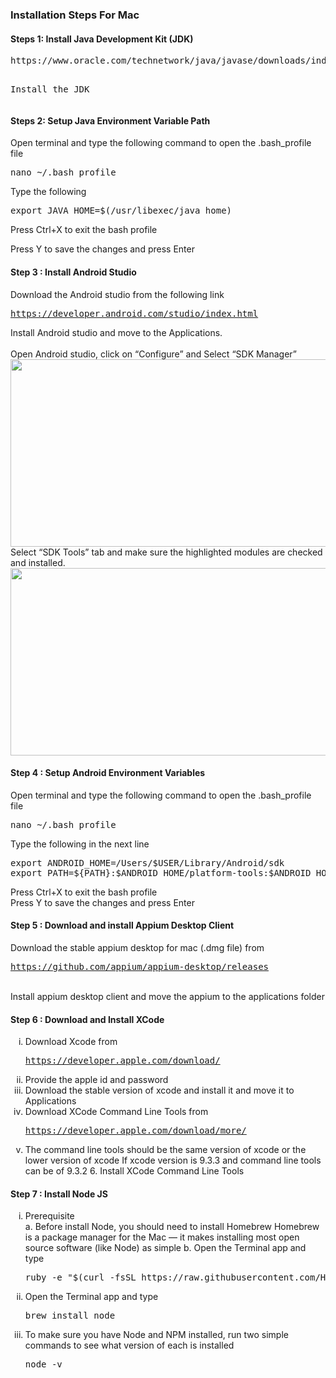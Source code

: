 <h3>Installation Steps For Mac</h3>

<h4>Steps 1: Install Java Development Kit (JDK)</h4>
<pre
Download JDK from the following link
<a href="https://www.oracle.com/technetwork/java/javase/downloads/index.html" target="_blank">https://www.oracle.com/technetwork/java/javase/downloads/index.html</a>

Install the JDK
</pre>

<h4>Steps 2: Setup Java Environment Variable Path</h4>
Open terminal and type the following command to open the .bash_profile file
<pre>nano ~/.bash_profile</pre>
Type the following
<pre>export JAVA_HOME=$(/usr/libexec/java_home)</pre>
Press Ctrl+X to exit the bash profile<br>

Press Y to save the changes and press Enter<br>

<h4>Step 3 : Install Android Studio</h4>
Download the Android studio from the following link<br>
<pre>
<a href="https://developer.android.com/studio/index.html" target="_blank">https://developer.android.com/studio/index.html</a>
</pre>
Install Android studio and move to the Applications.<br>
<br>
Open Android studio, click on “Configure” and Select “SDK Manager” <br>
<img src="https://github.com/codecunning/mobile_automation_configuration_for_mac/blob/master/SDK%20Manager.png" width="600" height="300">
Select “SDK Tools” tab and make sure the highlighted modules are checked and installed.
<img src="https://github.com/codecunning/mobile_automation_configuration_for_mac/blob/master/SDK%20tools.png" width="600" height="300">

<h4>Step 4 : Setup Android Environment Variables</h4>
Open terminal and type the following command to open the .bash_profile file
<pre>nano ~/.bash_profile</pre>
Type the following in the next line
<pre>export ANDROID_HOME=/Users/$USER/Library/Android/sdk
export PATH=${PATH}:$ANDROID_HOME/platform-tools:$ANDROID_HOME/emulator:$ANDROID_HOME/tools/bin:ANDROID_HOME/tools</pre>
Press Ctrl+X to exit the bash profile
<br>
Press Y to save the changes and press Enter

<h4>Step 5 : Download and install Appium Desktop Client</h4>
Download the stable appium desktop for mac (.dmg file) from
<pre><a href="https://github.com/appium/appium-desktop/releases">https://github.com/appium/appium-desktop/releases</a></pre>
<br>
Install appium desktop client and move the appium to the applications folder

<h4>Step 6 : Download and Install XCode</h4>

<ol type="i">
  <li>
    Download Xcode from 
    <pre><a href="https://developer.apple.com/download/">https://developer.apple.com/download/</a></pre>
  </li>
  <li>Provide the apple id and password</li>
  <li>Download the stable version of xcode and install it and move it to Applications</li>
  <li>
  Download XCode Command Line Tools from
  <pre><a href="https://developer.apple.com/download/more/">https://developer.apple.com/download/more/</a></pre>
  </li>
  <li>The command line tools should be the same version of xcode or the lower version of xcode If xcode version is 9.3.3 and   command line tools can be of 9.3.2 6. Install XCode Command Line Tools</li>
</ol>

<h4>Step 7 : Install Node JS</h4>
<ol type="i">
  <li>Prerequisite<br>
            a. Before install Node, you should need to install Homebrew
               Homebrew is a package manager for the Mac — it makes installing most open source software (like Node) as simple
            b. Open the Terminal app and type
  <pre>ruby -e "$(curl -fsSL https://raw.githubusercontent.com/Homebrew/install/master/install)" < /dev/null 2>/dev/null</pre>
  </li>
  <li>Open the Terminal app and type
    <pre>brew install node</pre>
  </li>
  <li>To make sure you have Node and NPM installed, run two simple commands to see what version of each is installed
    <pre>node -v</pre>
  </li>









